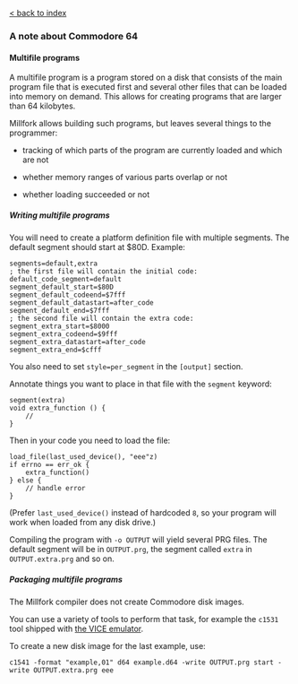 [< back to index](../index.md)

### A note about Commodore 64

#### Multifile programs

A multifile program is a program stored on a disk that consists of the main program file that is executed first
and several other files that can be loaded into memory on demand.
This allows for creating programs that are larger than 64 kilobytes.

Millfork allows building such programs, but leaves several things to the programmer:

* tracking of which parts of the program are currently loaded and which are not

* whether memory ranges of various parts overlap or not

* whether loading succeeded or not

##### Writing multifile programs

You will need to create a platform definition file with multiple segments.
The default segment should start at $80D.
Example:

    segments=default,extra
    ; the first file will contain the initial code:
    default_code_segment=default
    segment_default_start=$80D
    segment_default_codeend=$7fff
    segment_default_datastart=after_code
    segment_default_end=$7fff
    ; the second file will contain the extra code:
    segment_extra_start=$8000
    segment_extra_codeend=$9fff
    segment_extra_datastart=after_code
    segment_extra_end=$cfff

You also need to set `style=per_segment` in the `[output]` section.

Annotate things you want to place in that file with the `segment` keyword:

    segment(extra)
    void extra_function () {
        //
    }

Then in your code you need to load the file:

    load_file(last_used_device(), "eee"z)
    if errno == err_ok {
        extra_function()
    } else {
        // handle error
    }

(Prefer `last_used_device()` instead of hardcoded `8`, so your program will work when loaded from any disk drive.)

Compiling the program with `-o OUTPUT` will yield several PRG files.
The default segment will be in `OUTPUT.prg`, the segment called `extra` in `OUTPUT.extra.prg` and so on.

##### Packaging multifile programs

The Millfork compiler does not create Commodore disk images.

You can use a variety of tools to perform that task,
for example the `c1531` tool shipped with [the VICE emulator](http://vice-emu.sourceforge.net/).

To create a new disk image for the last example, use:

    c1541 -format "example,01" d64 example.d64 -write OUTPUT.prg start -write OUTPUT.extra.prg eee

